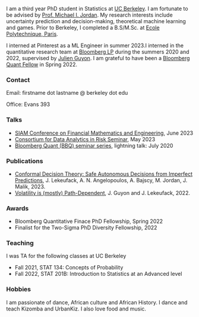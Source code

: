 <!-- # Jordan Lekeufack -->
<!-- ![Profile picture](/docs/assets/images/git_profile.jpg) -->
I am a third year PhD student in Statistics at [UC Berkeley](https://statistics.berkeley.edu/). I am fortunate to be advised by [Prof. Michael I. Jordan](http://people.eecs.berkeley.edu/~jordan/). My research interests include uncertainty prediction and decision-making, theoretical machine learning and games. Prior to Berkeley, I completed a B.S/M.Sc. at [Ecole Polytechnique, Paris](https://programmes.polytechnique.edu/en/ingenieur-polytechnicien-program/ingenieur-polytechnicien-program).

I interned at Pinterest as a ML Engineer in summer 2023.I interned in the quantitative research team at [Bloomberg LP](https://www.bloomberg.com/company/) during the summers 2020 and 2022, supervised by [Julien Guyon](https://cermics.enpc.fr/~guyon/). I am grateful to have been a [Bloomberg Quant Fellow](https://www.bloomberg.com/company/values/tech-at-bloomberg/quantitative-finance-phd-fellowship/) in Spring 2022.

### Contact
Email: firstname dot lastname @ berkeley dot edu

Office: Evans 393

### Talks
* [SIAM Conference on Financial Mathematics and Engineering](https://siam.org/conferences/cm/conference/fm23), June 2023
* [Consortium for Data Analytics in Risk Seminar](https://cdar.berkeley.edu/seminars/fall-2023), May 2023
* [Bloomberg Quant (BBQ) seminar series](https://www.bloomberg.com/professional/quant-seminar-series/), lightning talk: July 2020

### Publications
* [Conformal Decision Theory: Safe Autonomous Decisions from Imperfect Predictions](http://arxiv.org/abs/2310.05921), J. Lekeufack, A. N. Angelopoulos, A. Bajscy, M. Jordan, J. Malik, 2023.
* [Volatility is (mostly) Path-Dependent](http://ssrn.com/abstract=4174589), J. Guyon and J. Lekeufack, 2022.
<!-- ### Publications and Preprints -->

### Awards
* Bloomberg Quantitative Finace PhD Fellowship, Spring 2022
* Finalist for the Two-Sigma PhD Diversity Fellowship, 2022

### Teaching
I was TA for the following classes at UC Berkeley
* Fall 2021, STAT 134: Concepts of Probability
* Fall 2022, STAT 201B: Introduction to Statistics at an Advanced level

### Hobbies
I am passionate of dance, African culture and African History. I dance and teach Kizomba and UrbanKiz. I also love food and music.
